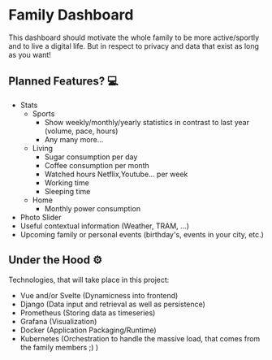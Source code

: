 # Family Dashboard

This dashboard should motivate the whole family to be more active/sportly and to live a digital life. But in respect to privacy and data that exist as long as you want!

## Planned Features? 💻

- Stats
  - Sports
    - Show weekly/monthly/yearly statistics in contrast to last year (volume, pace, hours)
    - Any many more...
  - Living
    - Sugar consumption per day
    - Coffee consumption per month
    - Watched hours Netflix,Youtube... per week
    - Working time
    - Sleeping time
  - Home
    - Monthly power consumption
- Photo Slider
- Useful contextual information (Weather, TRAM, ...)
- Upcoming family or personal events (birthday's, events in your city, etc.)

## Under the Hood ⚙️

Technologies, that will take place in this project:
- Vue and/or Svelte (Dynamicness into frontend)
- Django (Data input and retrieval as well as persistence)
- Prometheus (Storing data as timeseries)
- Grafana (Visualization)
- Docker (Application Packaging/Runtime)
- Kubernetes (Orchestration to handle the massive load, that comes from the family members ;) )
